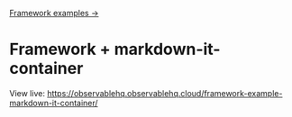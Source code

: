 [Framework examples →](../)

# Framework + markdown-it-container

View live: <https://observablehq.observablehq.cloud/framework-example-markdown-it-container/>
